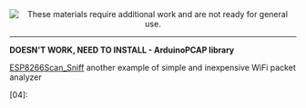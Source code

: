 
<!--
Maintainer:   jeffskinnerbox@yahoo.com / www.jeffskinnerbox.me
Version:      0.0.1
-->


<div align="center">
<img src="http://www.foxbyrd.com/wp-content/uploads/2018/02/file-4.jpg" title="These materials require additional work and are not ready for general use." align="center">
</div>


-----

**DOESN'T WORK, NEED TO INSTALL - ArduinoPCAP library**

[ESP8266Scan_Sniff][01]
another example of simple and inexpensive WiFi packet analyzer



[01]:https://github.com/arunmagesh/ESP8266Scan_Sniff
[02]:
[03]:
[04]:
